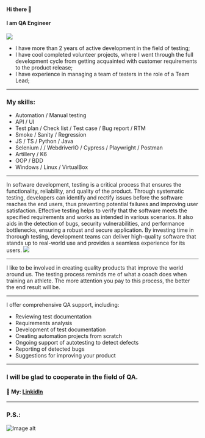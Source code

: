 
#### Hi there 👋
#### I am QA Engineer
![](https://github.com/SerhiiQAA/SerhiiQAA/blob/main/TestPlay.apng)
-  I have more than 2 years of active development in the field of testing;
-  I have cool completed volunteer projects, where I went through the full development cycle from getting acquainted with customer requirements to the product release;
-  I have experience in managing a team of testers in the role of a Team Lead;
___
### My skills:
- Automation / Manual testing
- API / UI
- Test plan / Check list / Test case / Bug report / RTM
- Smoke / Sanity / Regression
- JS / TS / Python / Java
- Selenium / / WebdriverIO / Cypress / Playwright / Postman
- Artillery / K6
- OOP / BDD
- Windows / Linux / VirtualBox
______
In software development, testing is a critical process that ensures the functionality, reliability, and quality of the product. Through systematic testing, developers can identify and rectify issues before the software reaches the end users, thus preventing potential failures and improving user satisfaction. Effective testing helps to verify that the software meets the specified requirements and works as intended in various scenarios. It also aids in the detection of bugs, security vulnerabilities, and performance bottlenecks, ensuring a robust and secure application. By investing time in thorough testing, development teams can deliver high-quality software that stands up to real-world use and provides a seamless experience for its users.
![](https://github.com/SerhiiQAA/SerhiiQAA/blob/main/image_461d661da4.png)
________
I like to be involved in creating quality products that improve the world around us. The testing process reminds me of what a coach does when training an athlete. The more attention you pay to this process, the better the end result will be.
___
I offer comprehensive QA support, including:
- Reviewing test documentation
- Requirements analysis
- Development of test documentation
- Creating automation projects from scratch
- Ongoing support of autotesting to detect defects
- Reporting of detected bugs
- Suggestions for improving your product
___

### I will be glad to cooperate in the field of QA.
#### 🔹 My: [Linkidln](https://www.linkedin.com/in/serhiiqaengineer/)
________
### P.S.:
![Image alt](https://github.com/SerhiiQAA/SerhiiQAA/blob/main/SpaceMan1.apng)
